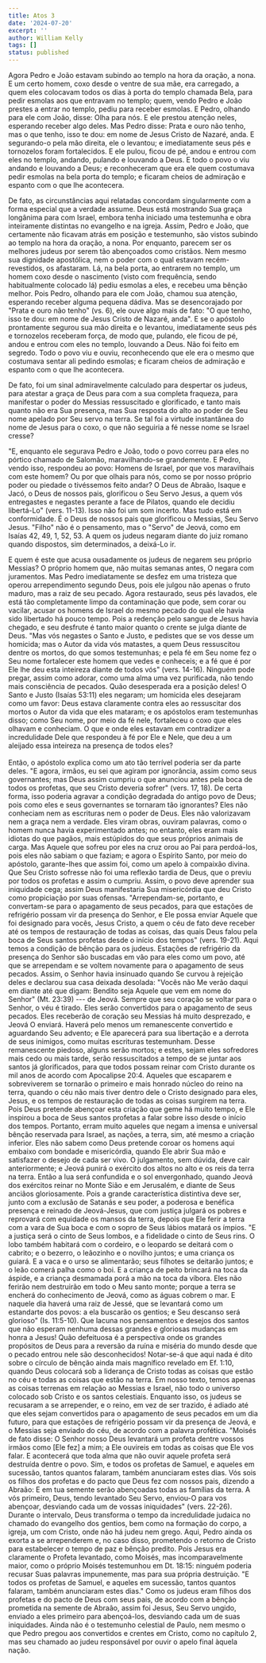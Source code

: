```yaml
---
title: Atos 3
date: '2024-07-20'
excerpt: ''
author: William Kelly
tags: []
status: published
---
```

Agora Pedro e João estavam subindo ao templo na hora da oração, a nona.
E um certo homem, coxo desde o ventre de sua mãe, era carregado, a quem
eles colocavam todos os dias à porta do templo chamada Bela, para pedir
esmolas aos que entravam no templo; quem, vendo Pedro e João prestes a
entrar no templo, pediu para receber esmolas. E Pedro, olhando para ele
com João, disse: Olha para nós. E ele prestou atenção neles, esperando
receber algo deles. Mas Pedro disse: Prata e ouro não tenho, mas o que
tenho, isso te dou: em nome de Jesus Cristo de Nazaré, anda. E
segurando-o pela mão direita, ele o levantou; e imediatamente seus pés e
tornozelos foram fortalecidos. E ele pulou, ficou de pé, andou e entrou
com eles no templo, andando, pulando e louvando a Deus. E todo o povo o
viu andando e louvando a Deus; e reconheceram que era ele quem costumava
pedir esmolas na bela porta do templo; e ficaram cheios de admiração e
espanto com o que lhe acontecera.

De fato, as circunstâncias aqui relatadas concordam singularmente com a
forma especial que a verdade assume. Deus está mostrando Sua graça
longânima para com Israel, embora tenha iniciado uma testemunha e obra
inteiramente distintas no evangelho e na igreja. Assim, Pedro e João,
que certamente não ficavam atrás em posição e testemunho, são vistos
subindo ao templo na hora da oração, a nona. Por enquanto, parecem ser
os melhores judeus por serem tão abençoados como cristãos. Nem mesmo sua
dignidade apostólica, nem o poder com o qual estavam recém-revestidos,
os afastaram. Lá, na bela porta, ao entrarem no templo, um homem coxo
desde o nascimento (visto com frequência, sendo habitualmente colocado
lá) pediu esmolas a eles, e recebeu uma bênção melhor. Pois Pedro,
olhando para ele com João, chamou sua atenção, esperando receber alguma
pequena dádiva. Mas se desencorajado por \"Prata e ouro não tenho\" (vs.
6), ele ouve algo mais de fato: \"O que tenho, isso te dou: em nome de
Jesus Cristo de Nazaré, anda\". E se o apóstolo prontamente segurou sua
mão direita e o levantou, imediatamente seus pés e tornozelos receberam
força, de modo que, pulando, ele ficou de pé, andou e entrou com eles no
templo, louvando a Deus. Não foi feito em segredo. Todo o povo viu e
ouviu, reconhecendo que ele era o mesmo que costumava sentar ali pedindo
esmolas; e ficaram cheios de admiração e espanto com o que lhe
acontecera.

De fato, foi um sinal admiravelmente calculado para despertar os judeus,
para atestar a graça de Deus para com a sua completa fraqueza, para
manifestar o poder do Messias ressuscitado e glorificado, e tanto mais
quanto não era Sua presença, mas Sua resposta do alto ao poder de Seu
nome apelado por Seu servo na terra. Se tal foi a virtude instantânea do
nome de Jesus para o coxo, o que não seguiria a fé nesse nome se Israel
cresse?

\"E, enquanto ele segurava Pedro e João, todo o povo correu para eles no
pórtico chamado de Salomão, maravilhando-se grandemente. E Pedro, vendo
isso, respondeu ao povo: Homens de Israel, por que vos maravilhais com
este homem? Ou por que olhais para nós, como se por nosso próprio poder
ou piedade o tivéssemos feito andar? O Deus de Abraão, Isaque e Jacó, o
Deus de nossos pais, glorificou o Seu Servo Jesus, a quem vós
entregastes e negastes perante a face de Pilatos, quando ele decidiu
libertá-Lo\" (vers. 11-13). Isso não foi um som incerto. Mas tudo está
em conformidade. É o Deus de nossos pais que glorificou o Messias, Seu
Servo Jesus. \"Filho\" não é o pensamento, mas o \"Servo\" de Jeová,
como em Isaías 42, 49, 1, 52, 53. A quem os judeus negaram diante do
juiz romano quando dispostos, sim determinados, a deixá-Lo ir.

E quem é este que acusa ousadamente os judeus de negarem seu próprio
Messias? O próprio homem que, não muitas semanas antes, O negara com
juramentos. Mas Pedro imediatamente se desfez em uma tristeza que operou
arrependimento segundo Deus, pois ele julgou não apenas o fruto maduro,
mas a raiz de seu pecado. Agora restaurado, seus pés lavados, ele está
tão completamente limpo da contaminação que pode, sem corar ou vacilar,
acusar os homens de Israel do mesmo pecado do qual ele havia sido
libertado há pouco tempo. Pois a redenção pelo sangue de Jesus havia
chegado, e seu desfrute é tanto maior quanto o crente se julga diante de
Deus. \"Mas vós negastes o Santo e Justo, e pedistes que se vos desse um
homicida; mas o Autor da vida vós matastes, a quem Deus ressuscitou
dentre os mortos, do que somos testemunhas; e pela fé em Seu nome fez o
Seu nome fortalecer este homem que vedes e conheceis; e a fé que é por
Ele lhe deu esta inteireza diante de todos vós\" (vers. 14-16). Ninguém
pode pregar, assim como adorar, como uma alma uma vez purificada, não
tendo mais consciência de pecados. Quão desesperada era a posição deles!
O Santo e Justo (Isaías 53:11) eles negaram; um homicida eles desejaram
como um favor: Deus estava claramente contra eles ao ressuscitar dos
mortos o Autor da vida que eles mataram; e os apóstolos eram testemunhas
disso; como Seu nome, por meio da fé nele, fortaleceu o coxo que eles
olhavam e conheciam. O que e onde eles estavam em contradizer a
incredulidade Dele que respondeu à fé por Ele e Nele, que deu a um
aleijado essa inteireza na presença de todos eles?\
\
Então, o apóstolo explica como um ato tão terrível poderia ser da parte
deles. \"E agora, irmãos, eu sei que agiram por ignorância, assim como
seus governantes; mas Deus assim cumpriu o que anunciou antes pela boca
de todos os profetas, que seu Cristo deveria sofrer\" (vers. 17, 18). De
certa forma, isso poderia agravar a condição degradada do antigo povo de
Deus; pois como eles e seus governantes se tornaram tão ignorantes? Eles
não conheciam nem as escrituras nem o poder de Deus. Eles não
valorizavam nem a graça nem a verdade. Eles viram obras, ouviram
palavras, como o homem nunca havia experimentado antes; no entanto, eles
eram mais idiotas do que pagãos, mais estúpidos do que seus próprios
animais de carga. Mas Aquele que sofreu por eles na cruz orou ao Pai
para perdoá-los, pois eles não sabiam o que faziam; e agora o Espírito
Santo, por meio do apóstolo, garante-lhes que assim foi, como um apelo à
compaixão divina. Que Seu Cristo sofresse não foi uma reflexão tardia de
Deus, que o previu por todos os profetas e assim o cumpriu. Assim, o
povo deve aprender sua iniquidade cega; assim Deus manifestaria Sua
misericórdia que deu Cristo como propiciação por suas ofensas.
\"Arrependam-se, portanto, e convertam-se para o apagamento de seus
pecados, para que estações de refrigério possam vir da presença do
Senhor, e Ele possa enviar Aquele que foi designado para vocês, Jesus
Cristo, a quem o céu de fato deve receber até os tempos de restauração
de todas as coisas, das quais Deus falou pela boca de Seus santos
profetas desde o início dos tempos\" (vers. 19-21). Aqui temos a
condição de bênção para os judeus. Estações de refrigério da presença do
Senhor são buscadas em vão para eles como um povo, até que se arrependam
e se voltem novamente para o apagamento de seus pecados. Assim, o Senhor
havia insinuado quando Se curvou à rejeição deles e declarou sua casa
deixada desolada: \"Vocês não Me verão daqui em diante até que digam:
Bendito seja Aquele que vem em nome do Senhor\" (Mt. 23:39) --- de
Jeová. Sempre que seu coração se voltar para o Senhor, o véu é tirado.
Eles serão convertidos para o apagamento de seus pecados. Eles receberão
de coração seu Messias há muito desprezado, e Jeová O enviará. Haverá
pelo menos um remanescente convertido e aguardando Seu advento; e Ele
aparecerá para sua libertação e a derrota de seus inimigos, como muitas
escrituras testemunham. Desse remanescente piedoso, alguns serão mortos;
e estes, sejam eles sofredores mais cedo ou mais tarde, serão
ressuscitados a tempo de se juntar aos santos já glorificados, para que
todos possam reinar com Cristo durante os mil anos de acordo com
Apocalipse 20:4. Aqueles que escaparem e sobreviverem se tornarão o
primeiro e mais honrado núcleo do reino na terra, quando o céu não mais
tiver dentro dele o Cristo designado para eles, Jesus, e os tempos de
restauração de todas as coisas surgirem na terra. Pois Deus pretende
abençoar esta criação que geme há muito tempo, e Ele inspirou a boca de
Seus santos profetas a falar sobre isso desde o início dos tempos.
Portanto, erram muito aqueles que negam a imensa e universal bênção
reservada para Israel, as nações, a terra, sim, até mesmo a criação
inferior. Eles não sabem como Deus pretende coroar os homens aqui
embaixo com bondade e misericórdia, quando Ele abrir Sua mão e
satisfazer o desejo de cada ser vivo. O julgamento, sem dúvida, deve
cair anteriormente; e Jeová punirá o exército dos altos no alto e os
reis da terra na terra. Então a lua será confundida e o sol
envergonhado, quando Jeová dos exércitos reinar no Monte Sião e em
Jerusalém, e diante de Seus anciãos gloriosamente. Pois a grande
característica distintiva deve ser, junto com a exclusão de Satanás e
seu poder, a poderosa e benéfica presença e reinado de Jeová-Jesus, que
com justiça julgará os pobres e reprovará com equidade os mansos da
terra, depois que Ele ferir a terra com a vara de Sua boca e com o sopro
de Seus lábios matará os ímpios. \"E a justiça será o cinto de Seus
lombos, e a fidelidade o cinto de Seus rins. O lobo também habitará com
o cordeiro, e o leopardo se deitará com o cabrito; e o bezerro, o
leãozinho e o novilho juntos; e uma criança os guiará. E a vaca e o urso
se alimentarão; seus filhotes se deitarão juntos; e o leão comerá palha
como o boi. E a criança de peito brincará na toca da áspide, e a criança
desmamada porá a mão na toca da víbora. Eles não ferirão nem destruirão
em todo o Meu santo monte; porque a terra se encherá do conhecimento de
Jeová, como as águas cobrem o mar. E naquele dia haverá uma raiz de
Jessé, que se levantará como um estandarte dos povos: a ela buscarão os
gentios; e Seu descanso será glorioso\" (Is. 11:5-10). Que lacuna nos
pensamentos e desejos dos santos que não esperam nenhuma dessas grandes
e gloriosas mudanças em honra a Jesus! Quão defeituosa é a perspectiva
onde os grandes propósitos de Deus para a reversão da ruína e miséria do
mundo desde que o pecado entrou nele são desconhecidos! Notar-se-á que
aqui nada é dito sobre o círculo de bênção ainda mais magnífico revelado
em Ef. 1:10, quando Deus colocará sob a liderança de Cristo todas as
coisas que estão no céu e todas as coisas que estão na terra. Em nosso
texto, temos apenas as coisas terrenas em relação ao Messias e Israel,
não todo o universo colocado sob Cristo e os santos celestiais. Enquanto
isso, os judeus se recusaram a se arrepender, e o reino, em vez de ser
trazido, é adiado até que eles sejam convertidos para o apagamento de
seus pecados em um dia futuro, para que estações de refrigério possam
vir da presença de Jeová, e o Messias seja enviado do céu, de acordo com
a palavra profética. \"Moisés de fato disse: O Senhor nosso Deus
levantará um profeta dentre vossos irmãos como \[Ele fez\] a mim; a Ele
ouvireis em todas as coisas que Ele vos falar. E acontecerá que toda
alma que não ouvir aquele profeta será destruída dentre o povo. Sim, e
todos os profetas de Samuel, e aqueles em sucessão, tantos quantos
falaram, também anunciaram estes dias. Vós sois os filhos dos profetas e
do pacto que Deus fez com nossos pais, dizendo a Abraão: E em tua
semente serão abençoadas todas as famílias da terra. A vós primeiro,
Deus, tendo levantado Seu Servo, enviou-O para vos abençoar, desviando
cada um de vossas iniquidades\" (vers. 22-26). Durante o intervalo, Deus
transforma o tempo da incredulidade judaica no chamado do evangelho dos
gentios, bem como na formação do corpo, a igreja, um com Cristo, onde
não há judeu nem grego. Aqui, Pedro ainda os exorta a se arrependerem e,
no caso disso, prometendo o retorno de Cristo para estabelecer o tempo
de paz e bênção predito. Pois Jesus era claramente o Profeta levantado,
como Moisés, mas incomparavelmente maior, como o próprio Moisés
testemunhou em Dt. 18:15: ninguém poderia recusar Suas palavras
impunemente, mas para sua própria destruição. \"E todos os profetas de
Samuel, e aqueles em sucessão, tantos quantos falaram, também anunciaram
estes dias.\" Como os judeus eram filhos dos profetas e do pacto de Deus
com seus pais, de acordo com a bênção prometida na semente de Abraão,
assim foi Jesus, Seu Servo ungido, enviado a eles primeiro para
abençoá-los, desviando cada um de suas iniquidades. Ainda não é o
testemunho celestial de Paulo, nem mesmo o que Pedro pregou aos
convertidos e crentes em Cristo, como no capítulo 2, mas seu chamado ao
judeu responsável por ouvir o apelo final àquela nação.
